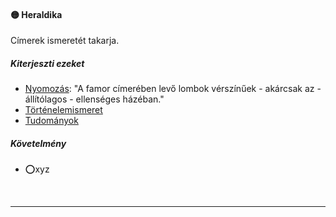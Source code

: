 #### 🟡 Heraldika

Címerek ismeretét takarja.

##### Kiterjeszti ezeket

- [Nyomozás](../kepzettsegek.vilagi/nyomozas.md): "A famor címerében levő lombok vérszínűek - akárcsak az - állítólagos - ellenséges házéban."
- [Történelemismeret](../kepzettsegek.tudomanyos/tortenelemismeret.md)
- [Tudományok](../kepzettsegek.tudomanyos/tudomanyok.md)

##### Követelmény
- ⭕xyz

<br />

---
